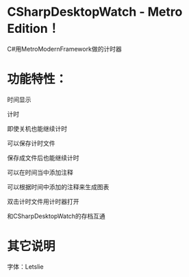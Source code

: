 # CSharpDesktopWatch - Metro Edition！

C#用MetroModernFramework做的计时器

# 功能特性：

时间显示

计时

即使关机也能继续计时

可以保存计时文件

保存成文件后也能继续计时

可以在时间当中添加注释

可以根据时间中添加的注释来生成图表

双击计时文件用计时器打开

和CSharpDesktopWatch的存档互通




# 其它说明

字体：Letslie
